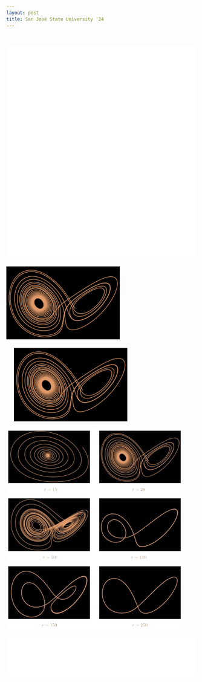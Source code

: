 ```yaml
---
layout: post
title: San José State University '24
---
```

<br>

![Lorenz system intro](lorenz-1.png)

<img src="lorenz_r28.png" style="width:300px;margin: 0px 0px 20px 0px;"><img src="lorenz_r28.png" style="width:300px;margin: 0px 0px 0px 20px;">


![plots](lorenz.png)
<br>

![Lorenz system outro](lorenz-2.png)
